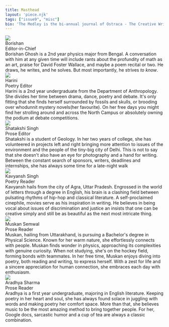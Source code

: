 ```yaml
---
title: Masthead
layout: 'piece.njk'
tags: ["issue9", "misc"]
bio: 'The Medley is the bi-annual journal of Ostraca - The Creative Writing Society of Hansraj College, University of Delhi.'
---
```


<div class="masthead-item">
    <img class= "masthead-image" src="/images/issue9img/borishan_misc9.jpg">
    <div class="masthead-content">
        <div class="masthead-title">Borishan</div>
        <div class="masthead-subtitle">Editor-in-Chief</div>
        <div class="masthead-text">Borishan Ghosh is a 2nd year  physics major from Bengal. A conversation with him at any given time will include rants about the profundity of math as an art, praise for David Foster Wallace, and maybe a poem recital or two. He draws, he writes, and he solves. But most importantly, he strives <i>to know</i>.
        </div>
    </div>
</div>
<div class="masthead-item">
    <img class= "masthead-image" src="/images/issue9img/harini_misc9.jpg">
    <div class="masthead-content">
        <div class="masthead-title">Harini</div>
        <div class="masthead-subtitle">Poetry Editor</div>
        <div class="masthead-text">Harini is a 2nd year undergraduate from the Department of Anthropology. She divides her time between drama, dance, poetry and debate. It's only fitting that she finds herself surrounded by fossils and skulls, or brooding over whodunnit mystery novels(her favourite). On her free days you might find her strolling around and across the North Campus or absolutely owning the podium at debate competitions.</div>
    </div>
</div>
<div class="masthead-item">
    <img class= "masthead-image" src="/images/issue9img/shatakshi_misc9.jpg">
    <div class="masthead-content">
        <div class="masthead-title">Shatakshi Singh</div>
        <div class="masthead-subtitle">Prose Editor</div>
        <div class="masthead-text">Shatakshi is a student of Geology. In her two years of college, she has volunteered in projects left and right bringing more attention to issues of the environment and the people of the tiny-big city of Delhi. This is not to say that she doesn't also have an eye for photography and a hand for writing. Between the constant search of sponsors, writers, deadlines and internships, she has always some time for a late-night walk</div>
    </div>
</div>

<!-- 
Kavyansh 
*PROSE : *
Muskan 
Aradhya -->

<div class="masthead-item">
    <img class= "masthead-image" src="/images/issue9img/kavyansh_misc9.jpg">
    <div class="masthead-content">
        <div class="masthead-title">Kavyansh Singh</div>
        <div class="masthead-subtitle">Poetry Reader</div>
        <div class="masthead-text">Kavyansh hails from the city of Agra, Uttar Pradesh. Engrossed in the world of letters through a degree in English, his brain is a clashing field between pulsating rhythms of hip-hop and classical literature. A self-proclaimed cinephile, movies serve as his inspiration in writing. He believes in being vocal about issues of discrimination and justice an insists that one can be creative simply and still be as beautiful as the next most intricate thing.</div>
    </div>
</div>
<div class="masthead-item">
    <img class= "masthead-image" src="/images/issue9img/muskan_misc9.jpg">
    <div class="masthead-content">
        <div class="masthead-title">Muskan Semwal</div>
        <div class="masthead-subtitle">Prose Reader</div>
        <div class="masthead-text">Muskan, hailing from Uttarakhand, is pursuing a Bachelor's degree in Physical Science. Known for her warm nature, she effortlessly connects with people. Muskan finds wonder in physics, approaching its complexities with genuine curiosity. When not studying, she's on the hockey field, forming bonds with teammates. In her free time, Muskan enjoys diving into poetry, both reading and writing, to express herself. With a zest for life and a sincere appreciation for human connection, she embraces each day with enthusiasm.</div>
    </div>
</div>
<div class="masthead-item">
    <img class= "masthead-image" src="/images/issue9img/aradhya_misc9.jpg">
    <div class="masthead-content">
        <div class="masthead-title">Aradhya Sharma</div>
        <div class="masthead-subtitle">Prose Reader</div>
        <div class="masthead-text">Aradhya is a first year undergraduate, majoring in English literature. Keeping poetry in her heart and soul, she has always found solace in juggling with words and making poetry her comfort space. More than that, she believes music to be the most amazing method to bring together people. For her, Google docs, sarcastic humor and a cup of tea are always a classic combination.</div>
    </div>
</div>